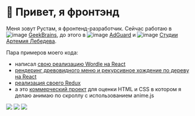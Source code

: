 # 👋 Привет, я фронтэнд

Меня зовут Рустам, я фронтенд-разработчик. Сейчас работаю в ![image](https://camo.githubusercontent.com/3def5d9c2bd72eb1731170b56d09a4a0bcdee071c7bda133d03878818480a55e/68747470733a2f2f6472616c6578616e6472612e72752f636f6d6d6f6e2f67622e737667) [GeekBrains](https://gb.ru), до этого в ![image](https://camo.githubusercontent.com/709e51fabf3d508adff2a65c543259fe8960ab04610fbea613c62bab2db77932/68747470733a2f2f6472616c6578616e6472612e72752f636f6d6d6f6e2f616467756172642e737667) [AdGuard](https://adguard.com) и ![image](https://camo.githubusercontent.com/16f028d3a832a1cfd8349cd9001806e40b54c640144a6a4e5eb874aa21e13ca8/68747470733a2f2f6472616c6578616e6472612e72752f636f6d6d6f6e2f616c732e737667) [Студии Артемия Лебедева](https://artlebedev.ru).

Пара примеров моего кода: 
- написал [свою реализацию Wordle на React](https://github.com/gatinrustam/wordle)
- [рендеринг древовидного меню и рекурсивное хождение по дереву на React](#)
- [реализация своего Redux](#)
- а это [коммерческий проект](https://github.com/gatinrustam/telo) для оценки HTML и CSS в котором я делаю анимаю по скроллу с использованием anime.js

![](http://github-profile-summary-cards.vercel.app/api/cards/repos-per-language?username=gatinrustam&theme=default)
![](http://github-profile-summary-cards.vercel.app/api/cards/productive-time?username=gatinrustam&theme=default&utcOffset=8)
![](http://github-profile-summary-cards.vercel.app/api/cards/profile-details?username=gatinrustam&theme=default)
